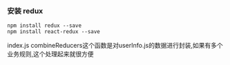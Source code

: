 ### 安装 redux
```
npm install redux --save
npm install react-redux --save
```
index.js
combineReducers这个函数是对userInfo.js的数据进行封装,如果有多个业务规则,这个处理起来就很方便
